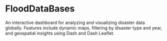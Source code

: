 # FloodDataBases
An interactive dashboard for analyzing and visualizing disaster data globally. Features include dynamic maps, filtering by disaster type and year, and geospatial insights using Dash and Dash Leaflet.
